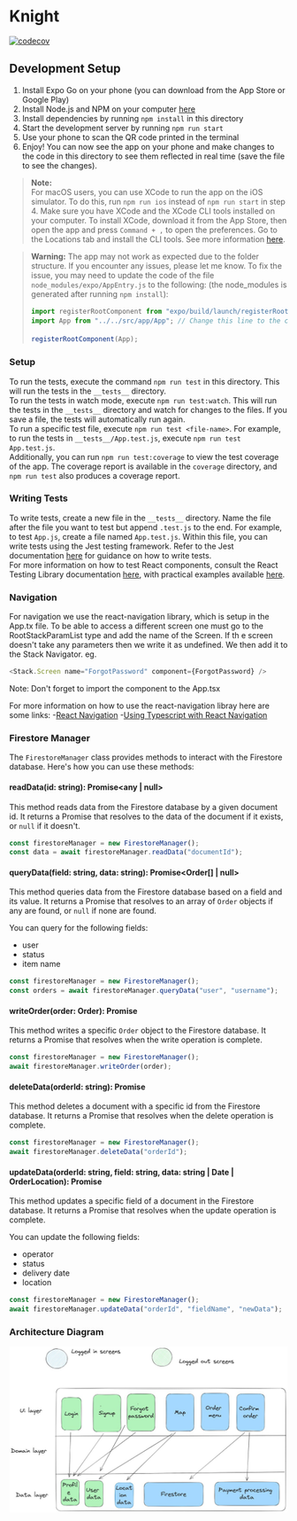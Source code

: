 # Knight

[![codecov](https://codecov.io/gh/KnightDrone/Knight/graph/badge.svg?token=BDIWQF7QIC)](https://codecov.io/gh/KnightDrone/Knight)

## Development Setup

1. Install Expo Go on your phone (you can download from the App Store or Google Play)
2. Install Node.js and NPM on your computer [here](https://nodejs.org/en/download/)
3. Install dependencies by running `npm install` in this directory
4. Start the development server by running `npm run start`
5. Use your phone to scan the QR code printed in the terminal
6. Enjoy! You can now see the app on your phone and make changes to the code in this directory to see them reflected in real time (save the file to see the changes).

> **Note:**  
> For macOS users, you can use XCode to run the app on the iOS simulator. To do this, run `npm run ios` instead of `npm run start` in step 4. Make sure you have XCode and the XCode CLI tools installed on your computer. To install XCode, download it from the App Store, then open the app and press `Command + ,` to open the preferences. Go to the Locations tab and install the CLI tools. See more information [here](https://docs.expo.dev/workflow/ios-simulator/).

> **Warning:**
> The app may not work as expected due to the folder structure. If you encounter any issues, please let me know. To fix the issue, you may need to update the code of the file `node_modules/expo/AppEntry.js` to the following: (the node_modules is generated after running `npm install`):
>
> ```javascript
> import registerRootComponent from "expo/build/launch/registerRootComponent";
> import App from "../../src/app/App"; // Change this line to the correct path
>
> registerRootComponent(App);
> ```

### Setup

To run the tests, execute the command `npm run test` in this directory. This will run the tests in the `__tests__` directory.  
To run the tests in watch mode, execute `npm run test:watch`. This will run the tests in the `__tests__` directory and watch for changes to the files. If you save a file, the tests will automatically run again.  
To run a specific test file, execute `npm run test <file-name>`. For example, to run the tests in `__tests__/App.test.js`, execute `npm run test App.test.js`.  
Additionally, you can run `npm run test:coverage` to view the test coverage of the app. The coverage report is available in the `coverage` directory, and `npm run test` also produces a coverage report.

### Writing Tests

To write tests, create a new file in the `__tests__` directory. Name the file after the file you want to test but append `.test.js` to the end. For example, to test `App.js`, create a file named `App.test.js`. Within this file, you can write tests using the Jest testing framework. Refer to the Jest documentation [here](https://jestjs.io/docs/getting-started) for guidance on how to write tests.  
For more information on how to test React components, consult the React Testing Library documentation [here](https://testing-library.com/docs/react-testing-library/intro/), with practical examples available [here](https://testing-library.com/docs/react-native-testing-library/example-intro).

### Navigation

For navigation we use the react-navigation library, which is setup in the App.tx file. To be able to access a different screen one must go to the RootStackParamList type and add the name of the Screen. If th e screen doesn't take any parameters then we write it as undefined. We then add it to the Stack Navigator. eg.

```javascript
<Stack.Screen name="ForgotPassword" component={ForgotPassword} />
```

Note: Don't forget to import the component to the App.tsx

For more information on how to use the react-navigation libray here are some links: -[React Navigation](https://reactnavigation.org/docs/getting-started) -[Using Typescript with React Navigation](https://react.dev/learn/typescript)

### Firestore Manager

The `FirestoreManager` class provides methods to interact with the Firestore database. Here's how you can use these methods:

#### readData(id: string): Promise<any | null>

This method reads data from the Firestore database by a given document id. It returns a Promise that resolves to the data of the document if it exists, or `null` if it doesn't.

```typescript
const firestoreManager = new FirestoreManager();
const data = await firestoreManager.readData("documentId");
```

#### queryData(field: string, data: string): Promise<Order[] | null>

This method queries data from the Firestore database based on a field and its value. It returns a Promise that resolves to an array of `Order` objects if any are found, or `null` if none are found.

You can query for the following fields:

- user
- status
- item name

```typescript
const firestoreManager = new FirestoreManager();
const orders = await firestoreManager.queryData("user", "username");
```

#### writeOrder(order: Order): Promise<void>

This method writes a specific `Order` object to the Firestore database. It returns a Promise that resolves when the write operation is complete.

```typescript
const firestoreManager = new FirestoreManager();
await firestoreManager.writeOrder(order);
```

#### deleteData(orderId: string): Promise<void>

This method deletes a document with a specific id from the Firestore database. It returns a Promise that resolves when the delete operation is complete.

```typescript
const firestoreManager = new FirestoreManager();
await firestoreManager.deleteData("orderId");
```

#### updateData(orderId: string, field: string, data: string | Date | OrderLocation): Promise<void>

This method updates a specific field of a document in the Firestore database. It returns a Promise that resolves when the update operation is complete.

You can update the following fields:

- operator
- status
- delivery date
- location

```typescript
const firestoreManager = new FirestoreManager();
await firestoreManager.updateData("orderId", "fieldName", "newData");
```

### Architecture Diagram

![](architecure_diag.jpg)
